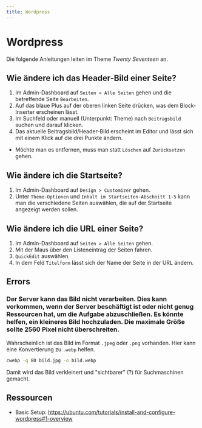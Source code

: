 ```yaml
---
title: Wordpress
---
```


# Wordpress 

Die folgende Anleitungen leiten im Theme _Twenty Seventeen_ an. 

## Wie ändere ich das Header-Bild einer Seite?
1. Im Admin-Dashboard auf `Seiten > Alle Seiten` gehen und die betreffende Seite `Bearbeiten`.
2. Auf das blaue Plus auf der oberen linken Seite drücken, was dem Block-Inserter erscheinen lässt.
3. Im Suchfeld oder manuell (Unterpunkt: Theme) nach `Beitragsbild` suchen und darauf klicken.
4. Das aktuelle Beitragsbild/Header-Bild erscheint im Editor und lässt sich mit einem Klick auf die drei Punkte ändern.

- Möchte man es entfernen, muss man statt `Löschen` auf `Zurücksetzen` gehen.

## Wie ändere ich die Startseite?
1. Im Admin-Dashboard auf `Design > Customizer` gehen.
2. Unter `Theme-Optionen` und `Inhalt im Startseiten-Abschnitt 1-5` kann man die verschiedene Seiten auswählen, die auf der Startseite angezeigt werden sollen.

## Wie ändere ich die URL einer Seite?

1. Im Admin-Dashboard auf `Seiten > Alle Seiten` gehen.
2. Mit der Maus über den Listeneintrag der Seiten fahren.
3. `QuickEdit` auswählen.
4. In dem Feld `Titelform` lässt sich der Name der Seite in der URL ändern.



## Errors 

### Der Server kann das Bild nicht verarbeiten. Dies kann vorkommen, wenn der Server beschäftigt ist oder nicht genug Ressourcen hat, um die Aufgabe abzuschließen. Es könnte helfen, ein kleineres Bild hochzuladen. Die maximale Größe sollte 2560 Pixel nicht überschreiten. 

Wahrscheinlich ist das Bild im Format `.jpeg` oder `.png` vorhanden.
Hier kann eine Konvertierung zu `.webp` helfen.

``` bash
cwebp -q 80 bild.jpg -o bild.webp 
```

Damit wird das Bild verkleinert und \"sichtbarer\" (?) für Suchmaschinen
gemacht.

## Ressourcen

- Basic Setup: <https://ubuntu.com/tutorials/install-and-configure-wordpress#1-overview>
